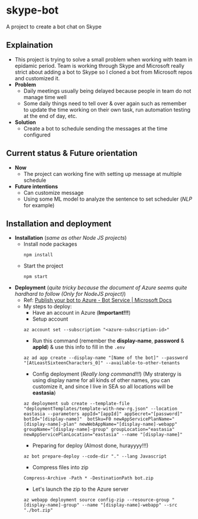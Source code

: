 # skype-bot
A project to create a bot chat on Skype

## Explaination
- This project is trying to solve a small problem when working with team in epidamic period. Team is working through Skype and Microsoft really strict about adding a bot to Skype so I cloned a bot from Microsoft repos and customized it.
- **Problem**
  - Daily meetings usually being delayed because people in team do not manage time well
  - Some daily things need to tell over & over again such as remember to update the time working on their own task, run automation testing at the end of day, etc.
- **Solution**
  - Create a bot to schedule sending the messages at the time configured

## Current status & Future orientation
- **Now**
  - The project can working fine with setting up message at multiple schedule
- **Future intentions**
  - Can customize message
  - Using some ML model to analyze the sentence to set scheduler (*NLP* for example)

## Installation and deployment
- **Installation** (*same as other Node JS projects*)
  - Install node packages
    ```
    npm install
    ```
  - Start the project
    ```
    npm start
    ```
- **Deployment** (*quite tricky because the document of Azure seems quite hardhard to follow (Only for NodeJS project)*)
  - Ref: [Publish your bot to Azure - Bot Service | Microsoft Docs](https://docs.microsoft.com/en-us/azure/bot-service/bot-builder-deploy-az-cli?view=azure-bot-service-4.0&tabs=singletenant%2Cnewgroup%2Cjavascript)
  - My steps to deploy:
    - Have an account in Azure (**Important!!!**)
    - Setup account
    ```
    az account set --subscription "<azure-subscription-id>"
    ```
    - Run this command (remember the **display-name**, **password** & **appId**) & use this info to fill in the `.env`
    ```
    az ad app create --display-name "[Name of the bot]" --password "[AtLeastSixteenCharacters_0]" --available-to-other-tenants
    ```
    - Config deployment (*Really long command!!!*) (My stratergy is using display name for all kinds of other names, you can customize it, and since I live in SEA so all locations will be **eastasia**)
    ```
    az deployment sub create --template-file "deploymentTemplates/template-with-new-rg.json" --location eastasia --parameters appId="[appId]" appSecret="[password]" botId="[display-name]"  botSku=F0 newAppServicePlanName="[display-name]-plan" newWebAppName="[display-name]-webapp" groupName="[display-name]-group" groupLocation="eastasia" newAppServicePlanLocation="eastasia" --name "[display-name]"
    ```
    - Preparing for deploy (Almost done, hurayyyy!!!)
    ```
    az bot prepare-deploy --code-dir "." --lang Javascript
    ```
    - Compress files into zip
    ```
    Compress-Archive -Path * -DestinationPath bot.zip
    ```
    - Let's launch the zip to the Azure server
    ```
    az webapp deployment source config-zip --resource-group "[display-name]-group" --name "[display-name]-webapp" --src "./bot.zip"
    ```
